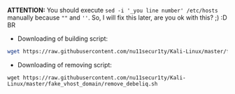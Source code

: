 **ATTENTION:** You should execute `sed -i '_you line number' /etc/hosts` manually because `""` and `''`.
So, I will fix this later, are you ok with this?  ;) :D
BR

- Downloading of building script:
```bash
wget https://raw.githubusercontent.com/nu11secur1ty/Kali-Linux/master/fake_vhost_domain/debelhui.sh
```
- Downloading of removing script:
```bas
wget https://raw.githubusercontent.com/nu11secur1ty/Kali-Linux/master/fake_vhost_domain/remove_debeliq.sh
```

